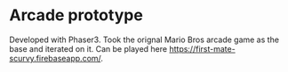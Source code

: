 # Arcade prototype
Developed with Phaser3. Took the orignal Mario Bros arcade game as the base and iterated on it. Can be played here https://first-mate-scurvy.firebaseapp.com/.
